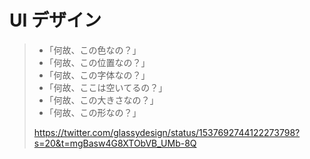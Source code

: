 # UI デザイン

> - ｢何故、この色なの？｣
> - ｢何故、この位置なの？｣
> - ｢何故、この字体なの？｣
> - ｢何故、ここは空いてるの？｣
> - ｢何故、この大きさなの？｣
> - ｢何故、この形なの？｣
>
> https://twitter.com/glassydesign/status/1537692744122273798?s=20&t=mgBasw4G8XTObVB_UMb-8Q
